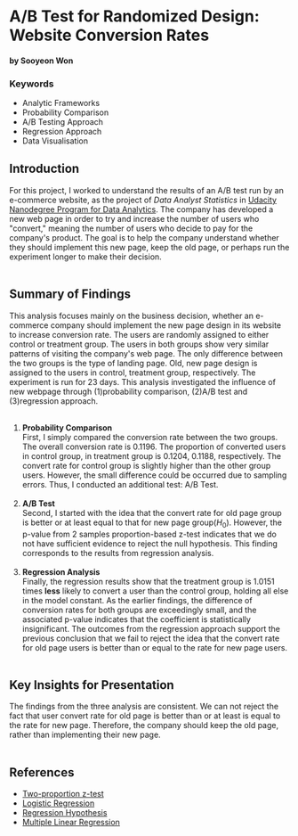 # A/B Test for Randomized Design: Website Conversion Rates
#### by Sooyeon Won 

### Keywords 
- Analytic Frameworks 
- Probability Comparison
- A/B Testing Approach
- Regression Approach
- Data Visualisation


## Introduction
For this project, I worked to understand the results of an A/B test run by an e-commerce website, as the project of _Data Analyst Statistics_ in [Udacity Nanodegree Program for Data Analytics](https://www.udacity.com/course/data-analyst-nanodegree--nd002).  The company has developed a new web page in order to try and increase the number of users who "convert," meaning the number of users who decide to pay for the company's product. The goal is to help the company understand whether they should implement this new page, keep the old page, or perhaps run the experiment longer to make their decision.
<br><br>

## Summary of Findings
This analysis focuses mainly on the business decision, whether an e-commerce company should implement the new page design in its website to increase conversion rate. The users are randomly assigned to either control or treatment group. The users in both groups show very similar patterns of visiting the company's web page. The only difference between the two groups is the type of landing page. Old, new page design is assigned to the users in control, treatment group, respectively. The experiment is run for 23 days. This analysis investigated the influence of new webpage through (1)probability comparison, (2)A/B test and (3)regression approach. <br><br>
   1. **Probability Comparison** <br>
   First, I simply compared the conversion rate between the two groups. The overall conversion rate is 0.1196. The proportion of converted users in control group, in treatment group is 0.1204, 0.1188, respectively. The convert rate for control group is slightly higher than the other group users. However, the small difference could be occurred due to sampling errors. Thus, I conducted an additional test: A/B Test. <br><br>
   2. **A/B Test**<br>
   Second, I started with the idea that the convert rate for old page group is better or at least equal to that for new page group($H_0$). However, the p-value from 2 samples proportion-based z-test indicates that we do not have sufficient evidence to reject the null hypothesis. This finding corresponds to the results from regression analysis. <br><br>
   3. **Regression Analysis**<br>
   Finally, the regression results show that the treatment group is 1.0151 times **less** likely to convert a user than the control group, holding all else in the model constant. As the earlier findings, the difference of conversion rates for both groups are exceedingly small, and the associated p-value indicates that the coefficient is statistically insignificant. The outcomes from the regression approach support the previous conclusion that we fail to reject the idea that the convert rate for old page users is better than or equal to the rate for new page users. 
<br><br>

## Key Insights for Presentation

The findings from the three analysis are consistent. We can not reject the fact that user convert rate for old page is better than or at least is equal to the rate for new page. Therefore, the company should keep the old page, rather than implementing their new page. <br><br>

## References 
- [Two-proportion z-test](https://sonalake.com/latest/hypothesis-testing-of-proportion-based-samples/) 
- [Logistic Regression](https://www.statsmodels.org/stable/generated/statsmodels.discrete.discrete_model.Logit.html)
- [Regression Hypothesis](https://statisticsbyjim.com/regression/interpret-coefficients-p-values-regression/)
- [Multiple Linear Regression](https://onlinelibrary.wiley.com/doi/pdf/10.1197/j.aem.2003.09.006#:~:text=Multiple%20linear%20regression%20allows%20the,individual%20factor%20with%20the%20outcome.)
